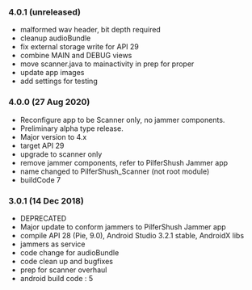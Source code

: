 ### 4.0.1 (unreleased)
* malformed wav header, bit depth required
* cleanup audioBundle
* fix external storage write for API 29
* combine MAIN and DEBUG views
* move scanner.java to mainactivity in prep for proper
* update app images
* add settings for testing

### 4.0.0 (27 Aug 2020)
* Reconfigure app to be Scanner only, no jammer components.
* Preliminary alpha type release.
* Major version to 4.x
* target API 29
* upgrade to scanner only
* remove jammer components, refer to PilferShush Jammer app
* name changed to PilferShush_Scanner (not root module)
* buildCode 7

### 3.0.1 (14 Dec 2018)
* DEPRECATED
* Major update to conform jammers to PilferShush Jammer app
* compile API 28 (Pie, 9.0), Android Studio 3.2.1 stable, AndroidX libs
* jammers as service
* code change for audioBundle
* code clean up and bugfixes
* prep for scanner overhaul
* android build code : 5






